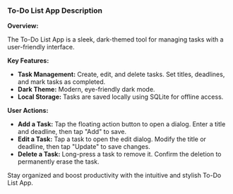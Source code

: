 ### **To-Do List App Description**

**Overview:**

The To-Do List App is a sleek, dark-themed tool for managing tasks with a user-friendly interface.

**Key Features:**

- **Task Management:** Create, edit, and delete tasks. Set titles, deadlines, and mark tasks as completed.
- **Dark Theme:** Modern, eye-friendly dark mode.
- **Local Storage:** Tasks are saved locally using SQLite for offline access.

**User Actions:**

- **Add a Task:** Tap the floating action button to open a dialog. Enter a title and deadline, then tap "Add" to save.
- **Edit a Task:** Tap a task to open the edit dialog. Modify the title or deadline, then tap "Update" to save changes.
- **Delete a Task:** Long-press a task to remove it. Confirm the deletion to permanently erase the task.

Stay organized and boost productivity with the intuitive and stylish To-Do List App.
